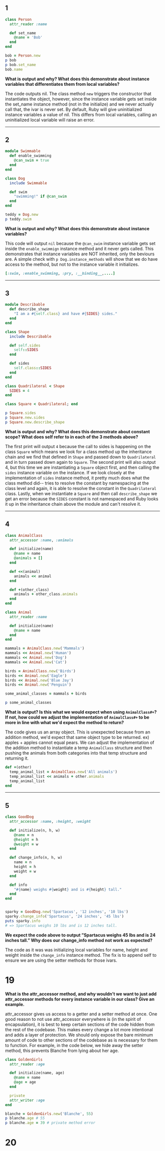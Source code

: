 

## 1
```ruby
class Person
  attr_reader :name

  def set_name
    @name = 'Bob'
  end
end

bob = Person.new
p bob
p bob.set_name
bob.name
```

**What is output and why? What does this demonstrate about instance variables that differentiates them from local variables?**


The code outputs nil. The class method `new` triggers the constructor that instantiates the object, however,
since the instance variable gets set inside the set_name instance method (not in the initialize) and we never actually call that, the ivar is never set.
By default, Ruby will give uninitialized instance variables a value of nil. This differs from local variables, calling
an uninitialized local variable will raise an error.

---
## 2

```ruby
module Swimmable
  def enable_swimming
    @can_swim = true
  end
end

class Dog
  include Swimmable

  def swim
    "swimming!" if @can_swim
  end
end

teddy = Dog.new
p teddy.swim
```

**What is output and why? What does this demonstrate about instance variables?**

This code will output `nil` because the `@can_swim` instance variable gets set inside the `enable_swimmign` instance method and it never gets called. This demonstrates that instance variables are NOT inherited, only the beviours are. A simple check with `p Dog.instance_methods` will show that we do have access to the method, but not to the instance variable it initializes.
```ruby
[:swim, :enable_swimming, :pry, :__binding__,....]
```
---

## 3
```ruby
module Describable
  def describe_shape
    "I am a #{self.class} and have #{SIDES} sides."
  end
end

class Shape
  include Describable

  def self.sides
    self::SIDES
  end

  def sides
    self.class::SIDES
  end
end

class Quadrilateral < Shape
  SIDES = 4
end

class Square < Quadrilateral; end

p Square.sides
p Square.new.sides
p Square.new.describe_shape
```

**What is output and why? What does this demonstrate about constant scope? What does self refer to in each of the 3 methods above?**

The first print will output `4` because the call to sides is happening on the class `Square` which means we look for a class method up the inheritance chain and we find that defined in `Shape` and passed down to `Quadrilateral` and in turn passed down again to `Square`.
The second print will also output 4, but this time we are instantiating a `Square` object first, and then calling the `sides` instance variable on the instance. If we look closely at the implementation of `sides` instance method, it pretty much does what the class method did-- tries to resolve the constant by namespacing at the class level and again, it is able to resolve the constant in the `Quadrilateral` class.
Lastly, when we instantiate a `Square` and then call `describe_shape` we get an error because the `SIDES` constant is not namespaced and Ruby looks it up in the inheritance chain above the module and can't resolve it.

---
## 4
```ruby
class AnimalClass
  attr_accessor :name, :animals

  def initialize(name)
    @name = name
    @animals = []
  end

  def <<(animal)
    animals << animal
  end

  def +(other_class)
    animals + other_class.animals
  end
end

class Animal
  attr_reader :name

  def initialize(name)
    @name = name
  end
end

mammals = AnimalClass.new('Mammals')
mammals << Animal.new('Human')
mammals << Animal.new('Dog')
mammals << Animal.new('Cat')

birds = AnimalClass.new('Birds')
birds << Animal.new('Eagle')
birds << Animal.new('Blue Jay')
birds << Animal.new('Penguin')

some_animal_classes = mammals + birds

p some_animal_classes
```
**What is output? Is this what we would expect when using `AnimalClass#+`? If not, how could we adjust the implementation of `AnimalClass#+` to be more in line with what we'd expect the method to return?**

The code gives us an array object. This is unexpected because from an addition method, we'd expect that same object type to be returned. ex) apples + apples cannot equal pears.
We can adjust the implementation of the addition method to instantiate a temp `AnimalClass` structure and then pushing the animals from both categories into that temp structure and returning it.
```ruby
def +(other)
  temp_animal_list = AnimalClass.new('All animals')
  temp_animal_list << animals + other.animals
  temp_animal_list
end
```
---
## 5
```Ruby
class GoodDog
  attr_accessor :name, :height, :weight

  def initialize(n, h, w)
    @name = n
    @height = h
    @weight = w
  end

  def change_info(n, h, w)
    name = n
    height = h
    weight = w
  end

  def info
    "#{name} weighs #{weight} and is #{height} tall."
  end
end


sparky = GoodDog.new('Spartacus', '12 inches', '10 lbs')
sparky.change_info('Spartacus', '24 inches', '45 lbs')
puts sparky.info
# => Spartacus weighs 10 lbs and is 12 inches tall.
```

**We expect the code above to output ”Spartacus weighs 45 lbs and is 24 inches tall.” Why does our change_info method not work as expected?**

The code as it was was initializing local variables for name, height and weight inside the `change_info` instance method.
The fix is to append self to ensure we are using the setter methods for those ivars.

# 19
**What is the attr_accessor method, and why wouldn’t we want to just add attr_accessor methods for every instance variable in our class? Give an example.**

attr_accessor gives us access to a getter and a setter method at once. One good reason to not use attr_accessor everywhere is (in the spirit of encapsulation), it is best to keep certain sections of the code hidden from the rest of the codebase. This makes every change a lot more intentional and adds a layer of protection. We should only expose the bare minimum amount of code to other sections of the codebase as is necessary for them to function. For example, in the code below, we hide away the setter method, this prevents Blanche from lying about her age.

```ruby
class GoldenGirls
  attr_reader :age

  def initialize(name, age)
    @name = name
    @age = age
  end

  private
  attr_writer :age
end

blanche = GoldenGirls.new('Blanche', 55)
p blanche.age # 55
p blanche.age = 39 # private method error
```
# 20
